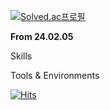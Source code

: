 [![Solved.ac프로필](http://mazassumnida.wtf/api/v2/generate_badge?boj=thinker99)](https://solved.ac/thinker99)

**From 24.02.05**

Skills


Tools & Environments


[![Hits](https://hits.seeyoufarm.com/api/count/incr/badge.svg?url=https%3A%2F%2Fgithub.com%2Fkitsune03k&count_bg=%23FF0000&title_bg=%23EEEEEE&icon=&icon_color=%23FFFFFF&title=hits&edge_flat=false)](https://hits.seeyoufarm.com)
